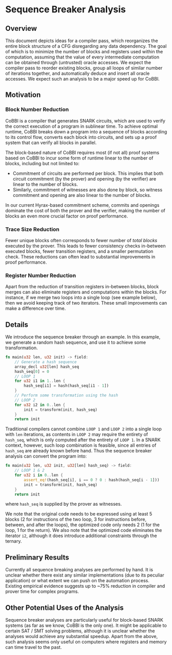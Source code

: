 # Sequence Breaker Analysis

## Overview
This document depicts ideas for a compiler pass, which reorganizes the entire block structure of a CFG disregarding any data dependency. The goal of which is to minimize the number of blocks and registers used within the computation, assuming that the value of every intermediate computation can be obtained through (untrusted) oracle accesses. We expect the compiler pass to reorder existing blocks, group all loops of similar number of iterations together, and automatically deduce and insert all oracle accesses. We expect such an analysis to be a major speed up for CoBBl.

## Motivation

### Block Number Reduction
CoBBl is a compiler that generates SNARK circuits, which are used to verify the correct execution of a program in sublinear time. To achieve optimal runtime, CoBBl breaks down a program into a sequence of blocks according to its control flow, converts each block into circuits, and sets up a proof system that can verify all blocks in parallel.

The block-based nature of CoBBl requires most (if not all) proof systems based on CoBBl to incur some form of runtime linear to the number of blocks, including but not limited to:
* Commitment of circuits are performed per block. This implies that both circuit commitment (by the prover) and opening (by the verifier) are linear to the number of blocks.
* Similarly, commitment of witnesses are also done by block, so witness commitment and opening are also linear to the number of blocks.

In our current Hyrax-based commitment scheme, commits and openings dominate the cost of both the prover and the verifier, making the number of blocks an even more crucial factor on proof performance.

### Trace Size Reduction
Fewer unique blocks often corresponds to fewer number of _total blocks_ executed by the prover. This leads to fewer consistency checks in-between executed blocks, fewer transition registers, and a smaller permutation check. These reductions can often lead to substantial improvements in proof performance.

### Register Number Reduction
Apart from the reduction of transition registers in-between blocks, block merges can also eliminate registers and computations within the blocks. For instance, if we merge two loops into a single loop (see example below), then we avoid keeping track of two iterators. These small improvements can make a difference over time.

## Details
We introduce the sequence breaker through an example. In this example, we generate a random hash sequence, and use it to achieve some transformation.
```rust
fn main(u32 len, u32 init) -> field:
    // Generate a hash sequence
    array_decl u32[len] hash_seq
    hash_seq[0] = 0
    // LOOP 1
    for u32 i1 in 1..len {
        hash_seq[i1] = hash(hash_seq[i1 - 1])
    }
    // Perform some transformation using the hash
    // LOOP 2
    for u32 i2 in 0..len {
        init = transform(init, hash_seq)
    }
    return init
```
Traditional compilers cannot combine `LOOP 1` and `LOOP 2` into a single loop with `len` iterations, as contents in `LOOP 2` may require the entirety of `hash_seq`, which is only computed after the entirety of `LOOP 1`. In a SNARK context, however, such loop combination is feasible, since all entries of `hash_seq` are already known before hand. Thus the sequence breaker analysis can convert the program into:
```rust
fn main(u32 len, u32 init, u32[len] hash_seq) -> field:
    // LOOP 1 & 2
    for u32 i in 0..len {
        assert_eq!(hash_seq[i], i == 0 ? 0 : hash(hash_seq[i - 1]))
        init = transform(init, hash_seq)
    }
    return init
```
where `hash_seq` is supplied by the prover as witnesses.

We note that the original code needs to be expressed using at least 5 blocks (2 for instructions of the two loop, 3 for instructions before, between, and after the loops), the optimized code only needs 2 (1 for the loop, 1 for the return). We also note that the optimized code eliminates the iterator `i2`, although it does introduce additional constraints through the ternary.

## Preliminary Results
Currently all sequence breaking analyses are performed by hand. It is unclear whether there exist any similar implementations (due to its peculiar application) or what extent we can push on the automation process. Existing empirical evidence suggests up to ~75% reduction in compiler and prover time for complex programs.

## Other Potential Uses of the Analysis
Sequence breaker analyses are particularly useful for block-based SNARK systems (as far as we know, CoBBl is the only one). It might be applicable to certain SAT / SMT solving problems, although it is unclear whether the analyses would achieve any substantial speedup. Apart from the above, such analysis seems only useful on computers where registers and memory can time travel to the past.